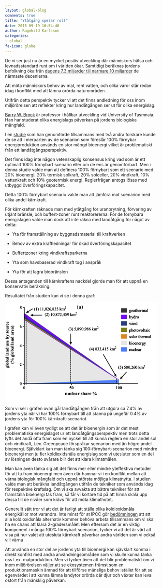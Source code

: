 ```yaml
---
layout: global-blog
comments: true
title: "Ytåtgång spelar roll"
date: 2015-09-19 16:54:46
author: Ragnhild Karlsson
categories:
- global
fa-icon: globe
---
```


<p>De vi ser just nu är en mycket positiv utveckling där människors hälsa och levnadsstandard runt om i världen ökar. Samtidigt beräknas jordens befolkning öka från <a href="https://en.wikipedia.org/wiki/World_population">dagens 7.3 miljarder till närmare 10 miljarder</a>  de närmaste decenierna.</p> 
<p>Att möta människors behov av mat, rent vatten, och olika varor står redan idag i konflikt med att lämna orörda naturområden. </p>
<p>Utifrån detta perspektiv tycker vi att det finns andledning för oss inom miljörörelsen att reflekter kring hur landåtgången ser ut för olika energislag.</p>
<p><a href="https://en.wikipedia.org/wiki/Barry_Brook_(scientist)">Barry W. Brook</a> är professor i hållbar utveckling vid University of Tasmnaia. Han har studerat olika energislags påverkan på jordens biologiska mångfald.</p>
<p>I en <a href="http://www.sciencedirect.com/science/article/pii/S0306261915000124">studie</a> som han genomförde tillsammans med två andra forskare kunde de se att i merparten av de scenarion som föreslår 100% förnybar energiproduktion används en stor mängd bioenergi vilket är problematiskt från ett landåtgångsperspektiv.</p>
<p>Det finns idag inte någon vetenskaplig konsensus kring vad som är ett optimalt 100% förnybart scenario eller om de ens är genomförbart. Men i denna studie valde man att definera 100% förnybart som ett scenario med 20% bioenergi, 20% termisk solkraft, 20% solceller, 20% vindkraft, 10% vattenkraft och 10% geotermisk energi. Reglerfrågan antogs lösas med utbyggd överföringskapacitet.</p>
<p>Detta 100% förnybart scenario valde man att jämföra mot scenarion med olika andel kärnkraft.</p>
<p>För kärnkraften räknade man med ytåtgång för uranbrytning, förvaring av utjänt bränsle, och buffert-zoner runt reaktorererna. För de förnybara energislagen valde man dock att inte räkna med landåtgång för något av detta:</p>
<ul> 
<li><p>Yta för framställning av byggnadsmaterial till kraftverken</p></li>
	<li><p>Behov av extra kraftledningar för ökad överföringskapacitet</p></li>
	<li><p>Buffertzoner kring vindkraftsparkerna</p></li>
	<li><p>Yta som havsbaserad vindkraft tog i anspråk</p></li>
	<li><p>Yta för att lagra biobränslen</p></li>
</ul>
<p>Dessa antaganden till kärnkraftens nackdel gjorde man för att uppnå en konservativ beräkning.</p> 
<p>Resultatet från studien kan vi se i denna graf:</p>
<img class="img-responsive blog-img" src="/assets/img/global/land_use_energy_brooks.png">
<p>Som vi ser i grafen ovan går landåtgången från att utgöra ca 7.4% av jordens yta när vi har 100% förnybart till att stanna på ungefär 0.4% av jordens yta för 100% kärnkraft-scenariot.</p>
<p>I grafen kan vi även tydligt se att det är bioenergin som är det mest problematiska energislaget ur ett landåtgångsperspektiv men trots detta lyfts det ändå ofta fram som en nyckel till att kunna reglera en stor andel sol och vindkraft, t.ex. Greenpeace förspråkar scenarion med än högre andel bioenergi. Självklart kan man tänka sig 100-förnybart-scenarion med mindre bioenergi men ju fler koldioxidsnåla energislag som vi utesluter som en del av lösningen desto svårare blir det att klara klimatmålen.</p>
<p>Man kan även tänka sig att det finns mer eller mindre yteffektiva metoder för att ta fram bioenergi men även där hamnar vi i en konflikt mellan att värna biologisk mångfald och uppnå största möjliga klimatnytta. I studien valde man att beräkna landåtgången utifrån de tekniker som används idag för respektive kraftslag. Om vi ska avvakta att bättre tekniker för att framställa bioenergi tas fram, så får vi kortare tid på att hinna skala upp dessa till de nivåer som krävs för att möta klimathotet.</p>
<p><p>Generellt sätt tror vi att det är farligt att ställa olika koldioxidsnåla energikällor mot varandra. Inte minst för at IPCC gör <a href="/global/IPCC-talar-till-oss">bedömningen</a> att att alla koldioxidsnåla alternativ kommer behöva arbeta tillsammans om vi ska ha en chans att klara 2-gradersmålet. Men eftersom det är en viktig komponent i många 100% förnybart scenarion, tycker vi att det är värt att visa på hur valet att utesluta kärnkraft påverkar andra världen som vi också vill värna</p>
<p>Att använda en stor del av jordens yta till bioenergi kan sjävklart komma i direkt konflikt med andra användningsområden som vi skulle kunna tänka oss t.ex. matproduktion. Men vi tycker även att det blir problematiskt om vi inom miljörörelsen väljer att se ekosystemen främst som en produktionsmaskin ämnad för att tillförse mänsliga behov istället för att se egenvärdet i att kunna lämna landytor orörda där djur och växter kan leva ostört från mänsklig påverkan.</p>  
